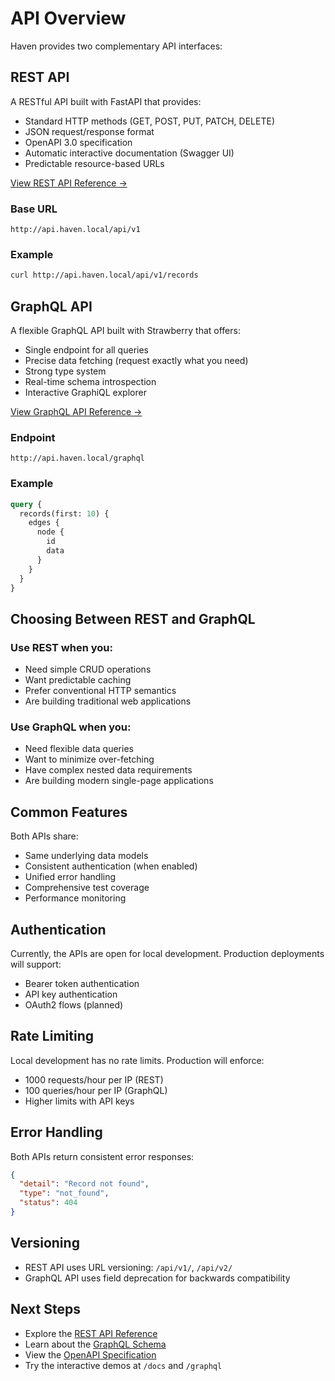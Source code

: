 # API Overview

Haven provides two complementary API interfaces:

## REST API

A RESTful API built with FastAPI that provides:

- Standard HTTP methods (GET, POST, PUT, PATCH, DELETE)
- JSON request/response format
- OpenAPI 3.0 specification
- Automatic interactive documentation (Swagger UI)
- Predictable resource-based URLs

[View REST API Reference →](rest.md)

### Base URL
```
http://api.haven.local/api/v1
```

### Example
```bash
curl http://api.haven.local/api/v1/records
```

## GraphQL API

A flexible GraphQL API built with Strawberry that offers:

- Single endpoint for all queries
- Precise data fetching (request exactly what you need)
- Strong type system
- Real-time schema introspection
- Interactive GraphiQL explorer

[View GraphQL API Reference →](graphql.md)

### Endpoint
```
http://api.haven.local/graphql
```

### Example
```graphql
query {
  records(first: 10) {
    edges {
      node {
        id
        data
      }
    }
  }
}
```

## Choosing Between REST and GraphQL

### Use REST when you:
- Need simple CRUD operations
- Want predictable caching
- Prefer conventional HTTP semantics
- Are building traditional web applications

### Use GraphQL when you:
- Need flexible data queries
- Want to minimize over-fetching
- Have complex nested data requirements
- Are building modern single-page applications

## Common Features

Both APIs share:

- Same underlying data models
- Consistent authentication (when enabled)
- Unified error handling
- Comprehensive test coverage
- Performance monitoring

## Authentication

Currently, the APIs are open for local development. Production deployments will support:

- Bearer token authentication
- API key authentication
- OAuth2 flows (planned)

## Rate Limiting

Local development has no rate limits. Production will enforce:

- 1000 requests/hour per IP (REST)
- 100 queries/hour per IP (GraphQL)
- Higher limits with API keys

## Error Handling

Both APIs return consistent error responses:

```json
{
  "detail": "Record not found",
  "type": "not_found",
  "status": 404
}
```

## Versioning

- REST API uses URL versioning: `/api/v1/`, `/api/v2/`
- GraphQL API uses field deprecation for backwards compatibility

## Next Steps

- Explore the [REST API Reference](rest.md)
- Learn about the [GraphQL Schema](graphql.md)
- View the [OpenAPI Specification](openapi.md)
- Try the interactive demos at `/docs` and `/graphql`